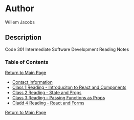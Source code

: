 # Author

Willem Jacobs

## Description

Code 301 Intermediate Software Development Reading Notes

### Table of Contents

[Return to Main Page](../README.md)

- [Contact Information](../contact.md)
- [Class 1 Reading - Introduciton to React and Components](class-01.md)
- [Class 2 Reading - State and Props](class-02.md)
- [Class 3 Reading - Passing Functions as Props](class-03.md)
- [Cladd 4 Reading - React and Forms](class-04.md)

[Return to Main Page](../README.md)
